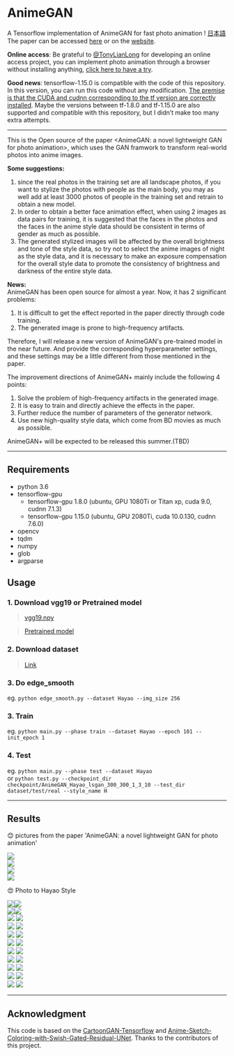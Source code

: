 # AnimeGAN   

A Tensorflow implementation of AnimeGAN for fast photo animation !        [日本語](https://github.com/TachibanaYoshino/AnimeGAN/blob/master/doc/Japanese_README.md)  
The paper can be accessed [here](https://github.com/TachibanaYoshino/AnimeGAN/blob/master/doc/Chen2020_Chapter_AnimeGAN.pdf) or on the [website](https://link.springer.com/chapter/10.1007/978-981-15-5577-0_18).  
  
**Online access**:  Be grateful to [@TonyLianLong](https://github.com/TonyLianLong/AnimeGAN.js) for developing an online access project, you can implement photo animation through a browser without installing anything, [click here to have a try](https://animegan.js.org/).  
  
**Good news**:  tensorflow-1.15.0 is compatible with the code of this repository. In this version, you can run this code without any modification. [The premise is that the CUDA and cudnn corresponding to the tf version are correctly installed](https://tensorflow.google.cn/install/source#gpu). Maybe the versions between tf-1.8.0 and tf-1.15.0 are also supported and compatible with this repository, but I didn’t make too many extra attempts.  

  
-----  
This is the Open source of the paper <AnimeGAN: a novel lightweight GAN for photo animation>, which uses the GAN framwork to transform real-world photos into anime images.  
  
**Some suggestions:**   
1. since the real photos in the training set are all landscape photos, if you want to stylize the photos with people as the main body, you may as well add at least 3000 photos of people in the training set and retrain to obtain a new model.  
2. In order to obtain a better face animation effect, when using 2 images as data pairs for training, it is suggested that the faces in the photos and the faces in the anime style data should be consistent in terms of gender as much as possible.  
3. The generated stylized images will be affected by the overall brightness and tone of the style data, so try not to select the anime images of night as the style data, and it is necessary to make an exposure compensation for the overall style data to promote the consistency of brightness and darkness of the entire style data.  

**News:**    
AnimeGAN has been open source for almost a year. Now, it has 2 significant problems:  
1. It is difficult to get the effect reported in the paper directly through code training.  
2. The generated image is prone to high-frequency artifacts.  

Therefore, I will release a new version of AnimeGAN's pre-trained model in the near future. And provide the corresponding hyperparameter settings, and these settings may be a little different from those mentioned in the paper.  

The improvement directions of AnimeGAN+ mainly include the following 4 points:  
1. Solve the problem of high-frequency artifacts in the generated image.  
2. It is easy to train and directly achieve the effects in the paper.  
3. Further reduce the number of parameters of the generator network.  
4. Use new high-quality style data, which come from BD movies as much as possible.  

AnimeGAN+ will be expected to be released this summer.(TBD)  

___  

## Requirements  
- python 3.6  
- tensorflow-gpu 
   - tensorflow-gpu 1.8.0  (ubuntu, GPU 1080Ti or Titan xp, cuda 9.0, cudnn 7.1.3)  
   - tensorflow-gpu 1.15.0 (ubuntu, GPU 2080Ti, cuda 10.0.130, cudnn 7.6.0)  
- opencv  
- tqdm  
- numpy  
- glob  
- argparse  
  
## Usage  
### 1. Download vgg19 or Pretrained model  
> [vgg19.npy](https://github.com/TachibanaYoshino/AnimeGAN/releases/tag/vgg16%2F19.npy)  
  
> [Pretrained model](https://github.com/TachibanaYoshino/AnimeGAN/releases/tag/Haoyao-style_V1.0)  

### 2. Download dataset  
> [Link](https://github.com/TachibanaYoshino/AnimeGAN/releases/tag/dataset-1)  

### 3. Do edge_smooth  
  eg. `python edge_smooth.py --dataset Hayao --img_size 256`  
  
### 3. Train  
  eg. `python main.py --phase train --dataset Hayao --epoch 101 --init_epoch 1`  
  
### 4. Test  
  eg. `python main.py --phase test --dataset Hayao`  
  or `python test.py --checkpoint_dir checkpoint/AnimeGAN_Hayao_lsgan_300_300_1_3_10 --test_dir dataset/test/real --style_name H`  
  
____  
## Results  
:blush:  pictures from the paper 'AnimeGAN: a novel lightweight GAN for photo animation'  
  
![](https://github.com/TachibanaYoshino/AnimeGAN/blob/master/doc/sota.png)  
![](https://github.com/TachibanaYoshino/AnimeGAN/blob/master/doc/e2.png)  
![](https://github.com/TachibanaYoshino/AnimeGAN/blob/master/doc/e3.png)  
![](https://github.com/TachibanaYoshino/AnimeGAN/blob/master/doc/e4.png)  
  
:heart_eyes:  Photo  to  Hayao  Style  
  
![](https://github.com/TachibanaYoshino/AnimeGAN/blob/master/result/Hayao/photo/1%20(37).jpg)![](https://github.com/TachibanaYoshino/AnimeGAN/blob/master/result/Hayao/photo_result/1%20(37).jpg)  
![](https://github.com/TachibanaYoshino/AnimeGAN/blob/master/result/Hayao/photo/1%20(1).jpg)![](https://github.com/TachibanaYoshino/AnimeGAN/blob/master/result/Hayao/photo_result/1%20(1).jpg)  
![](https://github.com/TachibanaYoshino/AnimeGAN/blob/master/result/Hayao/photo/1%20(20).jpg) ![](https://github.com/TachibanaYoshino/AnimeGAN/blob/master/result/Hayao/photo_result/1%20(20).jpg)  
![](https://github.com/TachibanaYoshino/AnimeGAN/blob/master/result/Hayao/photo/1%20(21).jpg) ![](https://github.com/TachibanaYoshino/AnimeGAN/blob/master/result/Hayao/photo_result/1%20(21).jpg)  
![](https://github.com/TachibanaYoshino/AnimeGAN/blob/master/result/Hayao/photo/1%20(22).jpg) ![](https://github.com/TachibanaYoshino/AnimeGAN/blob/master/result/Hayao/photo_result/1%20(22).jpg)  
![](https://github.com/TachibanaYoshino/AnimeGAN/blob/master/result/Hayao/photo/1%20(23).jpg) ![](https://github.com/TachibanaYoshino/AnimeGAN/blob/master/result/Hayao/photo_result/1%20(23).jpg)  
![](https://github.com/TachibanaYoshino/AnimeGAN/blob/master/result/Hayao/photo/1%20(24).jpg) ![](https://github.com/TachibanaYoshino/AnimeGAN/blob/master/result/Hayao/photo_result/1%20(24).jpg)  
![](https://github.com/TachibanaYoshino/AnimeGAN/blob/master/result/Hayao/photo/1%20(46).jpg) ![](https://github.com/TachibanaYoshino/AnimeGAN/blob/master/result/Hayao/photo_result/1%20(46).jpg)  
![](https://github.com/TachibanaYoshino/AnimeGAN/blob/master/result/Hayao/photo/1%20(30).jpg) ![](https://github.com/TachibanaYoshino/AnimeGAN/blob/master/result/Hayao/photo_result/1%20(30).jpg)  
![](https://github.com/TachibanaYoshino/AnimeGAN/blob/master/result/Hayao/photo/1%20(28).jpg) ![](https://github.com/TachibanaYoshino/AnimeGAN/blob/master/result/Hayao/photo_result/1%20(28).jpg)  
![](https://github.com/TachibanaYoshino/AnimeGAN/blob/master/result/Hayao/photo/1%20(38).jpg) ![](https://github.com/TachibanaYoshino/AnimeGAN/blob/master/result/Hayao/photo_result/1%20(38).jpg)  
____  
## Acknowledgment  
This code is based on the [CartoonGAN-Tensorflow](https://github.com/taki0112/CartoonGAN-Tensorflow/blob/master/CartoonGAN.py) and [Anime-Sketch-Coloring-with-Swish-Gated-Residual-UNet](https://github.com/pradeeplam/Anime-Sketch-Coloring-with-Swish-Gated-Residual-UNet). Thanks to the contributors of this project.  

